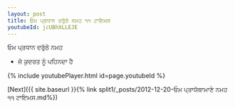 ```yaml
---
layout: post
title: ਓਮ ਪ੍ਰਧਾਨ ਦਰੁੱਠੇ ਨਮਹ ੧੧ ਟਾਇਮਸ
youtubeId: jcUBhXLLEJE
---
```

 
 
 ਓਮ ਪ੍ਰਧਾਨ ਦਰੁੱਠੇ ਨਮਹ  
 
 -  ਜੋ ਕੁਦਰਤ ਨੂੰ ਪਹਿਨਦਾ ਹੈ 
 
  
 
  
 
 
 
 
 
 


{% include youtubePlayer.html id=page.youtubeId %}
 
[Next]({{ site.baseurl }}{% link  split1/_posts/2012-12-20-ਓਮ ਪ੍ਰਾਯੱਥਾਮਾਣੇ ਨਮਹ ੧੧ ਟਾਇਮਸ.md%})
 
